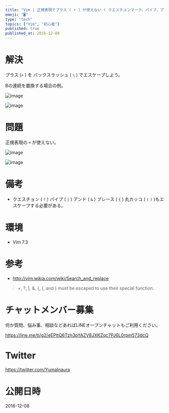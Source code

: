 ```yaml
---
title: "Vim | 正規表現でプラス ( + ) が使えない ( クエスチョンマーク、パイプ、アンド、ブレース、丸カッコも )"
emoji: "🖥"
type: "tech"
topics: ["Vim", "初心者"]
published: true
published_at: 2016-12-08
---
```


# 解決

プラス (`+` ) を バックスラッシュ ( `\` ) でエスケープしよう。

Bの連続を置換する場合の例。

![image](https://qiita-image-store.s3.amazonaws.com/0/89618/99d403f8-58e7-3628-17e2-73c998041fb7.png)

![image](https://qiita-image-store.s3.amazonaws.com/0/89618/0fbcaec7-22c6-a820-c35d-1786c6d65eaa.png)

# 問題

正規表現の `+` が使えない。

![image](https://qiita-image-store.s3.amazonaws.com/0/89618/824d7497-2428-8534-a765-fc15103e3425.png)

![image](https://qiita-image-store.s3.amazonaws.com/0/89618/e5f760a0-3577-3fa1-3537-e77710f65a3b.png)

# 備考

- クエスチョン ( `?` ) パイプ ( `|` ) アンド ( `&` ) ブレース ( `{` ) 丸カッコ ( `(` `)` )もエスケープする必要がある。


# 環境

- Vim 7.3

# 参考

- http://vim.wikia.com/wiki/Search_and_replace

>+, ?, |, &, {, (, and ) must be escaped to use their special function.








<!-- Update From Qiita API -->

# チャットメンバー募集


何か質問、悩み事、相談などあればLINEオープンチャットもご利用ください。

https://line.me/ti/g2/eEPltQ6Tzh3pYAZV8JXKZqc7PJ6L0rpm573dcQ





# Twitter


https://twitter.com/YumaInaura


<!-- Update From Qiita API -->



# 公開日時

2016-12-08
